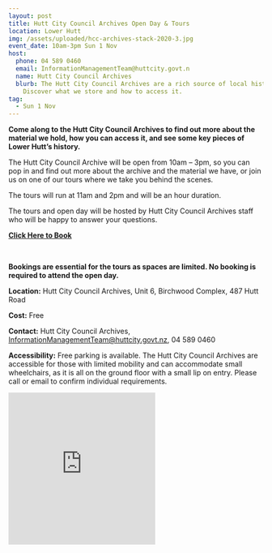 ```yaml
---
layout: post
title: Hutt City Council Archives Open Day & Tours
location: Lower Hutt
img: /assets/uploaded/hcc-archives-stack-2020-3.jpg
event_date: 10am-3pm Sun 1 Nov
host:
  phone: 04 589 0460
  email: InformationManagementTeam@huttcity.govt.n
  name: Hutt City Council Archives
  blurb: The Hutt City Council Archives are a rich source of local history.
    Discover what we store and how to access it.
tag:
  - Sun 1 Nov
---
```

**Come along to the Hutt City Council Archives to find out more about the material we hold, how you can access it, and see some key pieces of Lower Hutt’s history.** 

The Hutt City Council Archive will be open from 10am – 3pm, so you can pop in and find out more about the archive and the material we have, or join us on one of our tours where we take you behind the scenes. 

The tours will run at 11am and 2pm and will be an hour duration.

The tours and open day will be hosted by Hutt City Council Archives staff who will be happy to answer your questions.

**[Click Here to Book](https://www.eventfinda.co.nz/2020/hutt-city-council-archives-open-day-behind-the-scenes-tour/wellington-region)**

<br>

**Bookings are essential for the tours as spaces are limited. No booking is required to attend the open day.** 

**Location:** Hutt City Council Archives, Unit 6, Birchwood Complex, 487 Hutt Road

**Cost:** Free

**Contact:** Hutt City Council Archives, InformationManagementTeam@huttcity.govt.nz, 04 589 0460

**Accessibility:** Free parking is available. The Hutt City Council Archives are accessible for those with limited mobility and can accommodate small wheelchairs, as it is all on the ground floor with a small lip on entry. Please call or email to confirm individual requirements.   

<iframe src="https://www.facebook.com/plugins/page.php?href=https%3A%2F%2Fwww.facebook.com%2Fhuttcitycouncil&tabs=header&width=290&height=300&small_header=true&adapt_container_width=true&hide_cover=false&show_facepile=true&appId" width="290" height="300" style="border:none;overflow:hidden" scrolling="no" frameborder="0" allowTransparency="true" allow="encrypted-media"></iframe>